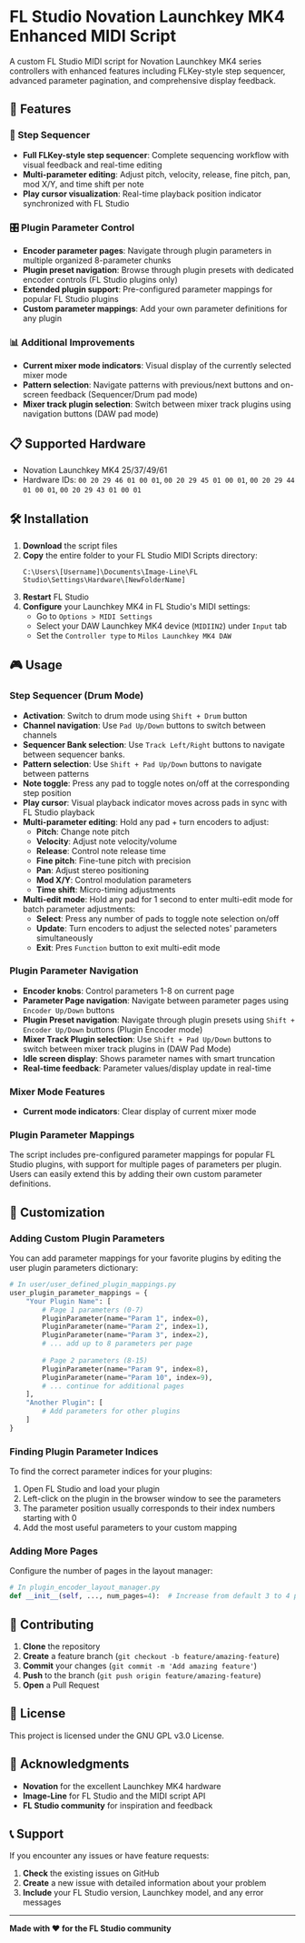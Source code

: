# FL Studio Novation Launchkey MK4 Enhanced MIDI Script

A custom FL Studio MIDI script for Novation Launchkey MK4 series controllers with enhanced features including FLKey-style step sequencer, advanced parameter pagination, and comprehensive display feedback.


## 🚀 Features

### 🥁 Step Sequencer
- **Full FLKey-style step sequencer**: Complete sequencing workflow with visual feedback and real-time editing
- **Multi-parameter editing**: Adjust pitch, velocity, release, fine pitch, pan, mod X/Y, and time shift per note
- **Play cursor visualization**: Real-time playback position indicator synchronized with FL Studio

### 🎛️ Plugin Parameter Control
- **Encoder parameter pages**: Navigate through plugin parameters in multiple organized 8-parameter chunks
- **Plugin preset navigation**: Browse through plugin presets with dedicated encoder controls (FL Studio plugins only)
- **Extended plugin support**: Pre-configured parameter mappings for popular FL Studio plugins
- **Custom parameter mappings**: Add your own parameter definitions for any plugin

### 📊 Additional Improvements
- **Current mixer mode indicators**: Visual display of the currently selected mixer mode
- **Pattern selection**: Navigate patterns with previous/next buttons and on-screen feedback (Sequencer/Drum pad mode)
- **Mixer track plugin selection**: Switch between mixer track plugins using navigation buttons (DAW pad mode)

## 📋 Supported Hardware

- Novation Launchkey MK4 25/37/49/61
- Hardware IDs: `00 20 29 46 01 00 01`, `00 20 29 45 01 00 01`, `00 20 29 44 01 00 01`, `00 20 29 43 01 00 01`


## 🛠️ Installation

1. **Download** the script files
2. **Copy** the entire folder to your FL Studio MIDI Scripts directory:
   ```
   C:\Users\[Username]\Documents\Image-Line\FL Studio\Settings\Hardware\[NewFolderName]
   ```
3. **Restart** FL Studio
4. **Configure** your Launchkey MK4 in FL Studio's MIDI settings:
   - Go to `Options > MIDI Settings`
   - Select your DAW Launchkey MK4 device (`MIDIIN2`) under `Input` tab
   - Set the `Controller type` to `Milos Launchkey MK4 DAW`


## 🎮 Usage

### Step Sequencer (Drum Mode)
- **Activation**: Switch to drum mode using `Shift + Drum` button
- **Channel navigation**: Use `Pad Up/Down` buttons to switch between channels
- **Sequencer Bank selection**: Use `Track Left/Right` buttons to navigate between sequencer banks.
- **Pattern selection**: Use `Shift + Pad Up/Down` buttons to navigate between patterns
- **Note toggle**: Press any pad to toggle notes on/off at the corresponding step position
- **Play cursor**: Visual playback indicator moves across pads in sync with FL Studio playback
- **Multi-parameter editing**: Hold any pad + turn encoders to adjust:
  - **Pitch**: Change note pitch
  - **Velocity**: Adjust note velocity/volume
  - **Release**: Control note release time
  - **Fine pitch**: Fine-tune pitch with precision
  - **Pan**: Adjust stereo positioning
  - **Mod X/Y**: Control modulation parameters
  - **Time shift**: Micro-timing adjustments
- **Multi-edit mode**: Hold any pad for 1 second to enter multi-edit mode for batch parameter adjustments:
  - **Select**: Press any number of pads to toggle note selection on/off
  - **Update**: Turn encoders to adjust the selected notes' parameters simultaneously
  - **Exit**: Pres `Function` button to exit multi-edit mode

### Plugin Parameter Navigation
- **Encoder knobs**: Control parameters 1-8 on current page
- **Parameter Page navigation**: Navigate between parameter pages using `Encoder Up/Down` buttons
- **Plugin Preset navigation**: Navigate through plugin presets using `Shift + Encoder Up/Down` buttons (Plugin Encoder mode)
- **Mixer Track Plugin selection**: Use `Shift + Pad Up/Down` buttons to switch between mixer track plugins in (DAW Pad Mode)
- **Idle screen display**: Shows parameter names with smart truncation
- **Real-time feedback**: Parameter values/display update in real-time

### Mixer Mode Features
- **Current mode indicators**: Clear display of current mixer mode


### Plugin Parameter Mappings
The script includes pre-configured parameter mappings for popular FL Studio plugins, with support for multiple pages of parameters per plugin. Users can easily extend this by adding their own custom parameter definitions.

## 🔧 Customization

### Adding Custom Plugin Parameters
You can add parameter mappings for your favorite plugins by editing the user plugin parameters dictionary:

```python
# In user/user_defined_plugin_mappings.py
user_plugin_parameter_mappings = {
    "Your Plugin Name": [
        # Page 1 parameters (0-7)
        PluginParameter(name="Param 1", index=0),
        PluginParameter(name="Param 2", index=1),
        PluginParameter(name="Param 3", index=2),
        # ... add up to 8 parameters per page
        
        # Page 2 parameters (8-15)
        PluginParameter(name="Param 9", index=8),
        PluginParameter(name="Param 10", index=9),
        # ... continue for additional pages
    ],
    "Another Plugin": [
        # Add parameters for other plugins
    ]
}
```

### Finding Plugin Parameter Indices
To find the correct parameter indices for your plugins:
1. Open FL Studio and load your plugin
2. Left-click on the plugin in the browser window to see the parameters
3. The parameter position usually corresponds to their index numbers starting with 0
4. Add the most useful parameters to your custom mapping

### Adding More Pages
Configure the number of pages in the layout manager:

```python
# In plugin_encoder_layout_manager.py
def __init__(self, ..., num_pages=4):  # Increase from default 3 to 4 pages
```


## 🤝 Contributing

1. **Clone** the repository
2. **Create** a feature branch (`git checkout -b feature/amazing-feature`)
3. **Commit** your changes (`git commit -m 'Add amazing feature'`)
4. **Push** to the branch (`git push origin feature/amazing-feature`)
5. **Open** a Pull Request


## 📝 License

This project is licensed under the GNU GPL v3.0 License.


## 🙏 Acknowledgments

- **Novation** for the excellent Launchkey MK4 hardware
- **Image-Line** for FL Studio and the MIDI script API
- **FL Studio community** for inspiration and feedback


## 📞 Support

If you encounter any issues or have feature requests:

1. **Check** the existing issues on GitHub
2. **Create** a new issue with detailed information about your problem
3. **Include** your FL Studio version, Launchkey model, and any error messages

---

**Made with ❤️ for the FL Studio community**
